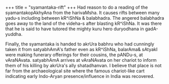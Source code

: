 +++
title = "syamantaka-rift"
+++
Had reason to do a reading of the syamantakopAkhyAna from the harivaMsha. It causes rifts between many yadu-s including between kR^iShNa & balabhadra. The angered balabhadra goes away to the land of the videha-s after blasting kR^iShNa. It was there that he is said to have tutored the mighty kuru hero duryodhana in gadA-yuddha. 

Finally, the syamantaka is handed to akrUra babhru who had cunningly taken it from satyabhAmA's father even as kR^iShNa, balarAma& sAtyakI were making funerary offerings for their cousins, the pANDu-s, at vAraNAvata. satyabhAmA arrives at vAraNAvata on her chariot to inform them of his killing by akrUra's ally shatadhanvan. I believe that place is not far from the archaeological site where the famous chariot-like cart indicating early Indo-Aryan presence/influence in India was recovered.